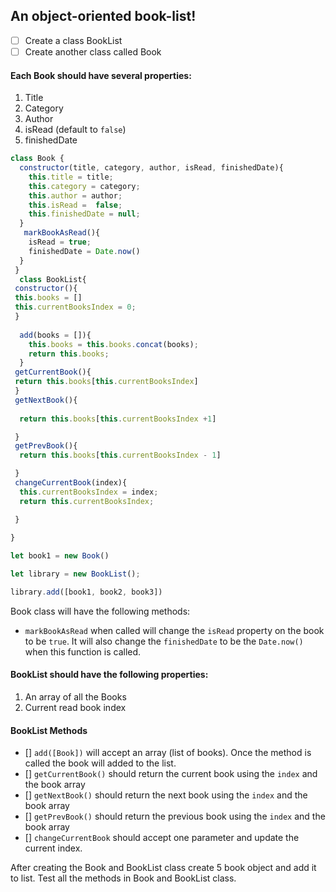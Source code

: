## An object-oriented book-list!

- [ ] Create a class BookList
- [ ] Create another class called Book

#### Each Book should have several properties:

1. Title
2. Category
3. Author
4. isRead (default to `false`)
5. finishedDate

```js 
class Book {
  constructor(title, category, author, isRead, finishedDate){
    this.title = title;
    this.category = category;
    this.author = author;
    this.isRead =  false;
    this.finishedDate = null;
  }
   markBookAsRead(){
    isRead = true;
    finishedDate = Date.now()
  }
 } 
  class BookList{
 constructor(){
 this.books = []
 this.currentBooksIndex = 0;
 }
 
  add(books = []){
    this.books = this.books.concat(books);
    return this.books;
  }
 getCurrentBook(){
 return this.books[this.currentBooksIndex]
 }
 getNextBook(){
 
  return this.books[this.currentBooksIndex +1]

 }
 getPrevBook(){
  return this.books[this.currentBooksIndex - 1]

 }
 changeCurrentBook(index){
  this.currentBooksIndex = index;
  return this.currentBooksIndex;

 }
 
}

let book1 = new Book()

let library = new BookList();

library.add([book1, book2, book3])

```
Book class will have the following methods:

- `markBookAsRead` when called will change the `isRead` property on the book to be `true`. It will also change the `finishedDate` to be the `Date.now()` when this function is called.

#### BookList should have the following properties:

1. An array of all the Books
2. Current read book index

#### BookList Methods

- [] `add([Book])` will accept an array (list of books). Once the method is called the book will added to the list.
- [] `getCurrentBook()` should return the current book using the `index` and the book array
- [] `getNextBook()` should return the next book using the `index` and the book array
- [] `getPrevBook()` should return the previous book using the `index` and the book array
- [] `changeCurrentBook` should accept one parameter and update the current index.

After creating the Book and BookList class create 5 book object and add it to list. Test all the methods in Book and BookList class.


